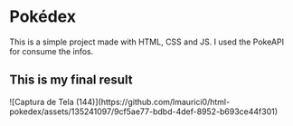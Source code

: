 <h1>Pokédex</h1>
This is a simple project made with HTML, CSS and JS. I used the PokeAPI for consume the infos.

<h2>This is my final result</h2>
![Captura de Tela (144)](https://github.com/lmaurici0/html-pokedex/assets/135241097/9cf5ae77-bdbd-4def-8952-b693ce44f301)

